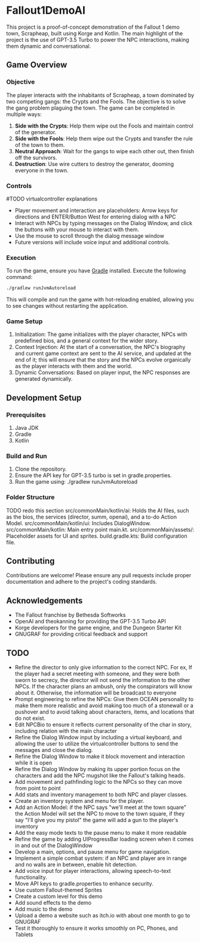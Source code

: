 # Fallout1DemoAI
This project is a proof-of-concept demonstration of the Fallout 1 demo town, Scrapheap, 
built using Korge and Kotlin. The main highlight of the project is the use of GPT-3.5 Turbo to 
power the NPC interactions, making them dynamic and conversational.

## Game Overview

### Objective
The player interacts with the inhabitants of Scrapheap, a town dominated by two competing gangs: the Crypts and the Fools. 
The objective is to solve the gang problem plaguing the town. 
The game can be completed in multiple ways:
1. **Side with the Crypts**: Help them wipe out the Fools and maintain control of the generator.
2. **Side with the Fools**: Help them wipe out the Crypts and transfer the rule of the town to them.
3. **Neutral Approach**: Wait for the gangs to wipe each other out, then finish off the survivors.
4. **Destruction**: Use wire cutters to destroy the generator, dooming everyone in the town.

### Controls
#TODO virtualcontroller explanations
- Player movement and interaction are placeholders: Arrow keys for directions and ENTER/Button West for entering dialog with a NPC
- Interact with NPCs by typing messages on the Dialog Window, and click the buttons with your mouse to interact with them.
- Use the mouse to scroll through the dialog message window
- Future versions will include voice input and additional controls.

### Execution
To run the game, ensure you have [Gradle](https://gradle.org/install/) installed. Execute the following command:

```bash
./gradlew runJvmAutoreload
```
This will compile and run the game with hot-reloading enabled, allowing you to see changes without restarting the application.

### Game Setup
1. Initialization: The game initializes with the player character, NPCs with predefined bios, and a general context for the wider story.
2. Context Injection: At the start of a conversation, the NPC's biography and current game context are sent to the AI service, and updated at the end of it; 
this will ensure that the story and the NPCs evolve organically as the player interacts with them and the world.
3. Dynamic Conversations: Based on player input, the NPC responses are generated dynamically.

## Development Setup
### Prerequisites
1. Java JDK
2. Gradle
3. Kotlin

### Build and Run
1. Clone the repository.
2. Ensure the API key for GPT-3.5 turbo is set in gradle.properties.
3. Run the game using: ./gradlew runJvmAutoreload

### Folder Structure
TODO redo this section
src/commonMain/kotlin/ai: Holds the AI files, such as the bios, the services (director, summ, openai), and a to-do Action Model.
src/commonMain/kotlin/ui: Includes DialogWindow.
src/commonMain/kotlin: Main entry point main.kt.
src/commonMain/assets/: Placeholder assets for UI and sprites.
build.gradle.kts: Build configuration file.

## Contributing
Contributions are welcome! Please ensure any pull requests include proper documentation and 
adhere to the project's coding standards.

## Acknowledgements
- The Fallout franchise by Bethesda Softworks
- OpenAI and theokanning for providing the GPT-3.5 Turbo API
- Korge developers for the game engine, and the Dungeon Starter Kit
- GNUGRAF for providing critical feedback and support

## TODO
- Refine the director to only give information to the correct NPC. For ex, If the player had a secret
meeting with someone, and they were both sworn to secrecy, the director will not send the information
to the other NPCs. If the character plans an ambush, 
only the conspirators will know about it. Otherwise, the information will be broadcast to everyone
- Prompt engineering to refine the NPCs: Give them OCEAN personality to make them more
  realistic and avoid making too much of a stonewall or a pushover and to avoid talking about
  characters, items, and locations that do not exist.
- Edit NPCBio to ensure it reflects current personality of the char in story, including relation with
  the main character
- Refine the Dialog Window input by including a virtual keyboard, and allowing the user
  to utilize the virtualcontroller buttons to send the messages and close the dialog.
- Refine the Dialog Window to make it block movement and interaction while it is open
- Refine the Dialog Window by making its upper portion focus on the characters and add the NPC mugshot
  like the Fallout's talking heads.
- Add movement and pathfinding logic to the NPCs so they can move from point to point
- Add stats and inventory management to both NPC and player classes.
- Create an inventory system and menu for the player.
- Add an Action Model: if the NPC says "we'll meet at the town square"
the Action Model will set the NPC to move to the town square,
if they say "I'll give you my pistol" the game will add a gun to the player's inventory
- Add the easy mode texts to the pause menu to make it more readable
- Refine the game by adding UIProgressBar loading screen when it comes in and out of the DialogWindow
- Develop a main, options, and pause menu for game navigation.
- Implement a simple combat system: if an NPC and player are in range and no walls are in between, 
enable hit detection.
- Add voice input for player interactions, allowing speech-to-text functionality.
- Move API keys to gradle.properties to enhance security.
- Use custom Fallout-themed Sprites
- Create a custom level for this demo
- Add sound effects to the demo
- Add music to the demo
- Upload a demo a website such as itch.io with about one month to go to GNUGRAF
- Test it thoroughly to ensure it works smoothly on PC, Phones, and Tablets
